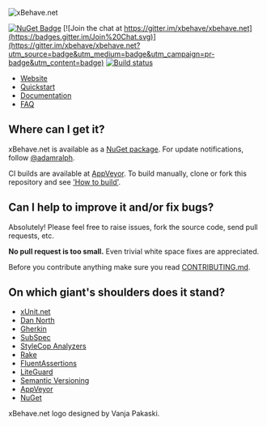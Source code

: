 ![xBehave.net](https://raw.github.com/xbehave/xbehave.net/master/assets/xbehave_128x128.png)

[![NuGet Badge](https://buildstats.info/nuget/Xbehave)](https://www.nuget.org/packages/Xbehave/)
[![Join the chat at https://gitter.im/xbehave/xbehave.net](https://badges.gitter.im/Join%20Chat.svg)](https://gitter.im/xbehave/xbehave.net?utm_source=badge&utm_medium=badge&utm_campaign=pr-badge&utm_content=badge)
[![Build status](https://ci.appveyor.com/api/projects/status/2hs60yhjdoucwu7i/branch/dev?svg=true)](https://ci.appveyor.com/project/adamralph/xbehave-net/branch/dev)

* [Website](http://xbehave.github.io/)
* [Quickstart](https://github.com/xbehave/xbehave.net/wiki/Quickstart)
* [Documentation](https://github.com/xbehave/xbehave.net/wiki)
* [FAQ](https://github.com/xbehave/xbehave.net/wiki/FAQ)

## Where can I get it? ##

xBehave.net is available as a [NuGet package](https://nuget.org/packages/xBehave). For update notifications, follow [@adamralph](https://twitter.com/#!/adamralph).

CI builds are available at [AppVeyor](https://ci.appveyor.com/project/adamralph/xbehave-net). To build manually, clone or fork this repository and see ['How to build'](https://github.com/xbehave/xbehave.net/blob/master/how_to_build.txt).

## Can I help to improve it and/or fix bugs? ##

Absolutely! Please feel free to raise issues, fork the source code, send pull requests, etc.

**No pull request is too small.** Even trivial white space fixes are appreciated.

Before you contribute anything make sure you read [CONTRIBUTING.md](https://github.com/xbehave/xbehave.net/blob/master/CONTRIBUTING.md).

## On which giant's shoulders does it stand? ##

* [xUnit.net](http://xunit.codeplex.com/)
* [Dan North](http://dannorth.net/introducing-bdd/)
* [Gherkin](https://github.com/cucumber/cucumber/wiki/Gherkin/)
* [SubSpec](http://bitbucket.org/johannesrudolph/subspec/)
* [StyleCop Analyzers](https://github.com/DotNetAnalyzers/StyleCopAnalyzers/)
* [Rake](http://rake.rubyforge.org/)
* [FluentAssertions](http://fluentassertions.codeplex.com/)
* [LiteGuard](https://github.com/liteguard/liteguard/)
* [Semantic Versioning](http://semver.org/)
* [AppVeyor](https://ci.appveyor.com/project/adamralph/xbehave-net/)
* [NuGet](https://nuget.org/)

xBehave.net logo designed by Vanja Pakaski.
